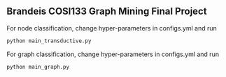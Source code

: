 ## Brandeis COSI133 Graph Mining Final Project
For node classification, change hyper-parameters in configs.yml and run
```python
python main_transductive.py
```
For graph classification, change hyper-parameters in configs.yml and run
```python
python main_graph.py
```